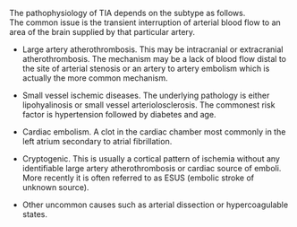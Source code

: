 The pathophysiology of TIA depends on the subtype as follows. The common issue is the transient interruption of arterial blood flow to an area of the brain supplied by that particular artery.

- Large artery atherothrombosis. This may be intracranial or extracranial atherothrombosis. The mechanism may be a lack of blood flow distal to the site of arterial stenosis or an artery to artery embolism which is actually the more common mechanism.

- Small vessel ischemic diseases. The underlying pathology is either lipohyalinosis or small vessel arteriolosclerosis. The commonest risk factor is hypertension followed by diabetes and age.

- Cardiac embolism. A clot in the cardiac chamber most commonly in the left atrium secondary to atrial fibrillation.

- Cryptogenic. This is usually a cortical pattern of ischemia without any identifiable large artery atherothrombosis or cardiac source of emboli. More recently it is often referred to as ESUS (embolic stroke of unknown source).

- Other uncommon causes such as arterial dissection or hypercoagulable states.